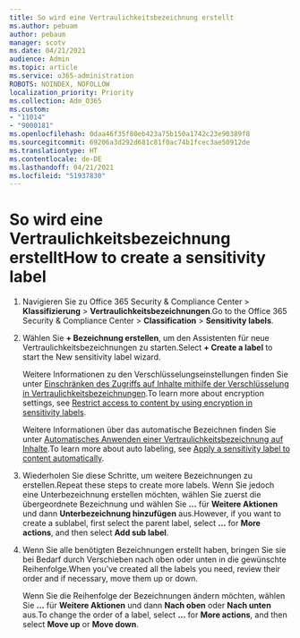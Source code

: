 ```yaml
---
title: So wird eine Vertraulichkeitsbezeichnung erstellt
ms.author: pebuam
author: pebaum
manager: scotv
ms.date: 04/21/2021
audience: Admin
ms.topic: article
ms.service: o365-administration
ROBOTS: NOINDEX, NOFOLLOW
localization_priority: Priority
ms.collection: Adm_O365
ms.custom:
- "11014"
- "9000181"
ms.openlocfilehash: 0daa46f35f80eb423a75b150a1742c23e90389f8
ms.sourcegitcommit: 69206a3d292d681c81f0ac74b1fcec3ae50912de
ms.translationtype: HT
ms.contentlocale: de-DE
ms.lasthandoff: 04/21/2021
ms.locfileid: "51937830"
---
```

# <a name="how-to-create-a-sensitivity-label"></a><span data-ttu-id="44e28-102">So wird eine Vertraulichkeitsbezeichnung erstellt</span><span class="sxs-lookup"><span data-stu-id="44e28-102">How to create a sensitivity label</span></span>

1. <span data-ttu-id="44e28-103">Navigieren Sie zu Office 365 Security & Compliance Center > **Klassifizierung** > **Vertraulichkeitsbezeichnungen**.</span><span class="sxs-lookup"><span data-stu-id="44e28-103">Go to the Office 365 Security & Compliance Center > **Classification** > **Sensitivity labels**.</span></span>

1. <span data-ttu-id="44e28-104">Wählen Sie **+ Bezeichnung erstellen**, um den Assistenten für neue Vertraulichkeitsbezeichnungen zu starten.</span><span class="sxs-lookup"><span data-stu-id="44e28-104">Select **+ Create a label** to start the New sensitivity label wizard.</span></span>

    <span data-ttu-id="44e28-105">Weitere Informationen zu den Verschlüsselungseinstellungen finden Sie unter [Einschränken des Zugriffs auf Inhalte mithilfe der Verschlüsselung in Vertraulichkeitsbezeichnungen](https://go.microsoft.com/fwlink/?linkid=2106331).</span><span class="sxs-lookup"><span data-stu-id="44e28-105">To learn more about encryption settings, see [Restrict access to content by using encryption in sensitivity labels](https://go.microsoft.com/fwlink/?linkid=2106331).</span></span>

    <span data-ttu-id="44e28-106">Weitere Informationen über das automatische Bezeichnen finden Sie unter [Automatisches Anwenden einer Vertraulichkeitsbezeichnung auf Inhalte](https://go.microsoft.com/fwlink/?linkid=2105837).</span><span class="sxs-lookup"><span data-stu-id="44e28-106">To learn more about auto labeling, see [Apply a sensitivity label to content automatically](https://go.microsoft.com/fwlink/?linkid=2105837).</span></span>

1. <span data-ttu-id="44e28-107">Wiederholen Sie diese Schritte, um weitere Bezeichnungen zu erstellen.</span><span class="sxs-lookup"><span data-stu-id="44e28-107">Repeat these steps to create more labels.</span></span> <span data-ttu-id="44e28-108">Wenn Sie jedoch eine Unterbezeichnung erstellen möchten, wählen Sie zuerst die übergeordnete Bezeichnung und wählen Sie **...** für **Weitere Aktionen** und dann **Unterbezeichnung hinzufügen** aus.</span><span class="sxs-lookup"><span data-stu-id="44e28-108">However, if you want to create a sublabel, first select the parent label, select **...** for **More actions**, and then select **Add sub label**.</span></span>

1. <span data-ttu-id="44e28-109">Wenn Sie alle benötigten Bezeichnungen erstellt haben, bringen Sie sie bei Bedarf durch Verschieben nach oben oder unten in die gewünschte Reihenfolge.</span><span class="sxs-lookup"><span data-stu-id="44e28-109">When you've created all the labels you need, review their order and if necessary, move them up or down.</span></span> 
    
    <span data-ttu-id="44e28-110">Wenn Sie die Reihenfolge der Bezeichnungen ändern möchten, wählen Sie **...** für **Weitere Aktionen** und dann **Nach oben** oder **Nach unten** aus.</span><span class="sxs-lookup"><span data-stu-id="44e28-110">To change the order of a label, select **...** for **More actions**, and then select **Move up** or **Move down**.</span></span>
